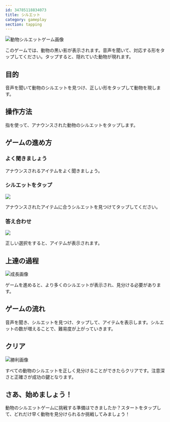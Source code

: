 ```yaml
---
id: 34785118834073
title: シルエット
category: gameplay
section: tapping
---
```

![動物シルエットゲーム画像](https://help.studycat.com/hc/article_attachments/34915780007577)

このゲームでは、動物の黒い影が表示されます。音声を聞いて、対応する形をタップしてください。タップすると、隠れていた動物が現れます。

## 目的

音声を聞いて動物のシルエットを見つけ、正しい形をタップして動物を現します。

## 操作方法

指を使って、アナウンスされた動物のシルエットをタップします。

## ゲームの進め方

### よく聞きましょう

アナウンスされるアイテムをよく聞きましょう。

### シルエットをタップ

![](https://help.studycat.com/hc/article_attachments/34785088097433)

アナウンスされたアイテムに合うシルエットを見つけてタップしてください。

### 答え合わせ

![](https://help.studycat.com/hc/article_attachments/34785088100761)

正しい選択をすると、アイテムが表示されます。

## 上達の過程

![成長画像](https://help.studycat.com/hc/article_attachments/34915749569049)

ゲームを進めると、より多くのシルエットが表示され、見分ける必要があります。

## ゲームの流れ

音声を聞き、シルエットを見つけ、タップして、アイテムを表示します。シルエットの数が増えることで、難易度が上がっていきます。

## クリア

![勝利画像](https://help.studycat.com/hc/article_attachments/34915749571993)

すべての動物のシルエットを正しく見分けることができたらクリアです。注意深さと正確さが成功の鍵となります。

## さあ、始めましょう！

動物のシルエットゲームに挑戦する準備はできましたか？スタートをタップして、どれだけ早く動物を見分けられるか挑戦してみましょう！